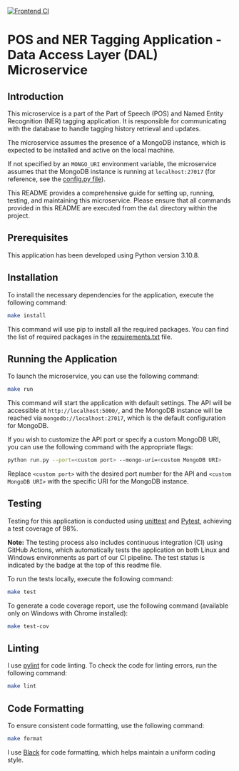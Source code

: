 
[![Frontend CI](https://github.com/mhornstein/DK-NLP/actions/workflows/frontend-CI.yml/badge.svg)](https://github.com/mhornstein/DK-NLP/actions/workflows/frontend-CI.yml)

# POS and NER Tagging Application - Data Access Layer (DAL) Microservice

## Introduction

This microservice is a part of the Part of Speech (POS) and Named Entity Recognition (NER) tagging application. It is responsible for communicating with the database to handle tagging history retrieval and updates.

The microservice assumes the presence of a MongoDB instance, which is expected to be installed and active on the local machine.

If not specified by an `MONGO_URI` environment variable, the microservice assumes that the MongoDB instance is running at `localhost:27017` (for reference, see the [config.py file](https://github.com/mhornstein/DK-NLP/blob/main/dal/app/config.py)).

This README provides a comprehensive guide for setting up, running, testing, and maintaining this microservice. Please ensure that all commands provided in this README are executed from the `dal` directory within the project.

																										

## Prerequisites

This application has been developed using Python version 3.10.8.

## Installation

To install the necessary dependencies for the application, execute the following command:

```bash
make install
```

This command will use pip to install all the required packages. You can find the list of required packages in the [requirements.txt](https://github.com/mhornstein/DK-NLP/blob/main/tagger/requirements.txt) file.

## Running the Application

To launch the microservice, you can use the following command:

```bash
make run
```

This command will start the application with default settings. The API will be accessible at `http://localhost:5000/`, and the MongoDB instance will be reached via `mongodb://localhost:27017`, which is the default configuration for MongoDB.

If you wish to customize the API port or specify a custom MongoDB URI, you can use the following command with the appropriate flags:

```bash
python run.py --port=<custom port> --mongo-uri=<custom MongoDB URI>
```

Replace `<custom port>` with the desired port number for the API and `<custom MongoDB URI>` with the specific URI for the MongoDB instance.

## Testing

Testing for this application is conducted using [unittest](https://docs.python.org/3/library/unittest.html) and [Pytest](https://docs.pytest.org/en/7.4.x/), achieving a test coverage of 98%.

**Note:** The testing process also includes continuous integration (CI) using GitHub Actions, which automatically tests the application on both Linux and Windows environments as part of our CI pipeline. The test status is indicated by the badge at the top of this readme file.

To run the tests locally, execute the following command:

```bash
make test
```

To generate a code coverage report, use the following command (available only on Windows with Chrome installed):

```bash
make test-cov
```

## Linting

I use [pylint](https://pypi.org/project/pylint/) for code linting. To check the code for linting errors, run the following command:

```bash
make lint
```

## Code Formatting

To ensure consistent code formatting, use the following command:

```bash
make format
```

I use [Black](https://pypi.org/project/black/) for code formatting, which helps maintain a uniform coding style.

